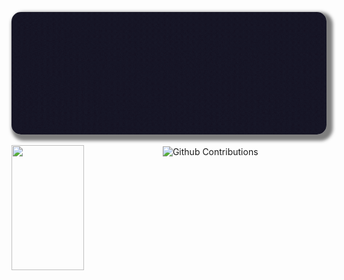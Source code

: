 <p align="center">
    <img
             alt="cover"
        loading="lazy"
        src="./imagem/Cover for GitHub.gif" 
        style="border-radius: 15px; box-shadow: 5px 5px 5px 5px rgba(0,0,0,.5);" 
        title="Tainá Meneses" 

</p>
<p>
  <img 
       width="48%" 
       min-width="420px" 
       height="200px" 
       align="left" 
       src="https://github-readme-stats.vercel.app/api?username=tainameneses&show_icons=true&theme=radical&&show_icons=true&hide_border=true "/>
</p>


<p>
  <img 
        width="48%" 
        min-width="420px" 
        height="200px" 
        align="center" 
        alt="Github Contributions" src="https://github-readme-streak-stats.herokuapp.com/?user=tainameneses&theme=radical&hide_border=true" title="Github Contributions" />
</p>

